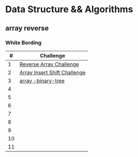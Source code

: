 # Data Structure && Algorithms 
## array reverse 

### White Bording 

| # | Challenge |
|----------|----------|
| 1 | [Reverse Array Challenge](./array-reverse/WhiteBord-array-reverse.md) |
| 2| [Array Insert Shift Challenge](./array-insert-shift/array-insert-shift.md) |
| 3| [array -binary-tree](./array-binary-search/assets/Untitled%20(2).jpg) |
| 4|  | [Linked list ](./linked_list/assets/1.jpg) |
| 5|  | [Linked list insertions ](./linked_list_insertions/assets/append%20function.jpg) |
| 6|  | [Linked list Kth](./linked_list_kth/assets/Kth.jpg) |
| 7|  | [Linked list zip ](./linked_list_insertions/assets/insert%20after%20fun.jpg) |
| 8|  | [stack and queue]() |
| 9|  | [stack and queue pseudo]() |
| 10|  | [Tree ]() |
| 11|  | [Tree-max ](./trees/assets/maxtree.jpg) |


